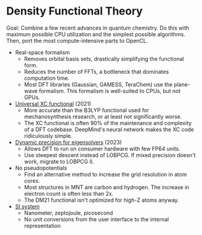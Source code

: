 # Density Functional Theory

Goal: Combine a few recent advances in quantum chemistry. Do this with maximum possible CPU utilization and the simplest possible algorithms. Then, port the most compute-intensive parts to OpenCL.

- Real-space formalism
  - Removes orbital basis sets, drastically simplifying the functional form.
  - Reduces the number of FFTs, a bottleneck that dominates computation time.
  - Most DFT libraries (Gaussian, GAMESS, TeraChem) use the plane-wave formalism. This formalism is well-suited to CPUs, but not GPUs.
- [Universal XC functional](https://www.science.org/doi/10.1126/science.abj6511) (2021)
  - More accurate than the B3LYP functional used for mechanosynthesis research, or at least not significantly worse.
  - The XC functional is often 90% of the maintenance and complexity of a DFT codebase. DeepMind's neural network makes the XC code ridiculously simple.
- [Dynamic precision for eigensolvers](https://pubs.acs.org/doi/10.1021/acs.jctc.2c00983) (2023)
  - Allows DFT to run on consumer hardware with few FP64 units.
  - Use steepest descent instead of LOBPCG. If mixed precision doesn't work, migrate to LOBPCG II.
- No pseudopotentials
  - Find an alternative method to increase the grid resolution in atom cores.
  - Most structures in MNT are carbon and hydrogen. The increase in electron count is often less than 2x. 
  - The DM21 functional isn't optimized for high-Z atoms anyway.
- [SI system](https://github.com/philipturner/MM4?tab=readme-ov-file#units)
  - Nanometer, zeptojoule, picosecond
  - No unit conversions from the user interface to the internal representation
